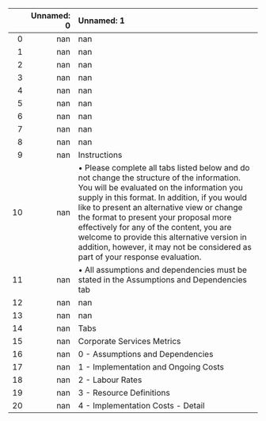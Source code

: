 |    |   Unnamed: 0 | Unnamed: 1                                                                                                                                                                                                                                                                                                                                                                                                                                                   |
|---:|-------------:|:-------------------------------------------------------------------------------------------------------------------------------------------------------------------------------------------------------------------------------------------------------------------------------------------------------------------------------------------------------------------------------------------------------------------------------------------------------------|
|  0 |          nan | nan                                                                                                                                                                                                                                                                                                                                                                                                                                                          |
|  1 |          nan | nan                                                                                                                                                                                                                                                                                                                                                                                                                                                          |
|  2 |          nan | nan                                                                                                                                                                                                                                                                                                                                                                                                                                                          |
|  3 |          nan | nan                                                                                                                                                                                                                                                                                                                                                                                                                                                          |
|  4 |          nan | nan                                                                                                                                                                                                                                                                                                                                                                                                                                                          |
|  5 |          nan | nan                                                                                                                                                                                                                                                                                                                                                                                                                                                          |
|  6 |          nan | nan                                                                                                                                                                                                                                                                                                                                                                                                                                                          |
|  7 |          nan | nan                                                                                                                                                                                                                                                                                                                                                                                                                                                          |
|  8 |          nan | nan                                                                                                                                                                                                                                                                                                                                                                                                                                                          |
|  9 |          nan | Instructions                                                                                                                                                                                                                                                                                                                                                                                                                                                 |
| 10 |          nan | • Please complete all tabs listed below and do not change the structure of the information. You will be evaluated on the information you supply in this format. In addition, if you would like to present an alternative view or change the format to present your proposal more effectively for any of the content, you are welcome to provide this alternative version in addition, however, it may not be considered as part of your response evaluation. |
| 11 |          nan | • All assumptions and dependencies must be stated in the Assumptions and Dependencies tab                                                                                                                                                                                                                                                                                                                                                                    |
| 12 |          nan | nan                                                                                                                                                                                                                                                                                                                                                                                                                                                          |
| 13 |          nan | nan                                                                                                                                                                                                                                                                                                                                                                                                                                                          |
| 14 |          nan | Tabs                                                                                                                                                                                                                                                                                                                                                                                                                                                         |
| 15 |          nan | Corporate Services Metrics                                                                                                                                                                                                                                                                                                                                                                                                                                   |
| 16 |          nan | 0 - Assumptions and Dependencies                                                                                                                                                                                                                                                                                                                                                                                                                             |
| 17 |          nan | 1 - Implementation and Ongoing Costs                                                                                                                                                                                                                                                                                                                                                                                                                         |
| 18 |          nan | 2 - Labour Rates                                                                                                                                                                                                                                                                                                                                                                                                                                             |
| 19 |          nan | 3 - Resource Definitions                                                                                                                                                                                                                                                                                                                                                                                                                                     |
| 20 |          nan | 4 - Implementation Costs - Detail                                                                                                                                                                                                                                                                                                                                                                                                                            |